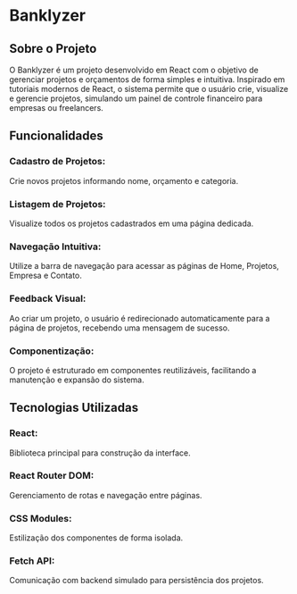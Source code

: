 # Banklyzer
## Sobre o Projeto
O Banklyzer é um projeto desenvolvido em React com o objetivo de gerenciar projetos e orçamentos de forma simples e intuitiva. Inspirado em tutoriais modernos de React, o sistema permite que o usuário crie, visualize e gerencie projetos, simulando um painel de controle financeiro para empresas ou freelancers.
## Funcionalidades
### Cadastro de Projetos: 
Crie novos projetos informando nome, orçamento e categoria.
### Listagem de Projetos: 
Visualize todos os projetos cadastrados em uma página dedicada.
### Navegação Intuitiva: 
Utilize a barra de navegação para acessar as páginas de Home, Projetos, Empresa e Contato.
### Feedback Visual: 
Ao criar um projeto, o usuário é redirecionado automaticamente para a página de projetos, recebendo uma mensagem de sucesso.
### Componentização: 
O projeto é estruturado em componentes reutilizáveis, facilitando a manutenção e expansão do sistema.
## Tecnologias Utilizadas
### React: 
Biblioteca principal para construção da interface.
### React Router DOM: 
Gerenciamento de rotas e navegação entre páginas.
### CSS Modules: 
Estilização dos componentes de forma isolada.
### Fetch API: 
Comunicação com backend simulado para persistência dos projetos.
